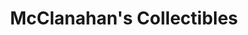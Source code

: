 ---
title: "McClanahan's Collectibles"
url: /bryson-city/mcclanahans-collectibles/
shop: clothes
---